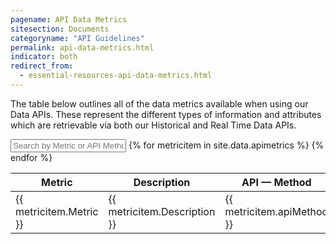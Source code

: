 ```yaml
---
pagename: API Data Metrics
sitesection: Documents
categoryname: "API Guidelines"
permalink: api-data-metrics.html
indicator: both
redirect_from:
  - essential-resources-api-data-metrics.html
---
```


The table below outlines all of the data metrics available when using our Data APIs. These represent the different types of information and attributes which are retrievable via both our Historical and Real Time Data APIs.

<div id="metrics">
<input id="metricsSearch" placeholder="Search by Metric or API Method" />
<table class="metricstable" id="apimetricstable">
  <thead>
    <th>Metric</th>
    <th class="description">Description</th>
    <th>API — Method</th>
    <th>Channel</th>
    <th class="analysis">Analysis Type</th>
    <th class="filtered">Filtered By</th>
    <th class="formula">Formula (Optional)</th>
  </thead>
  <tbody class="list">
  {% for metricitem in site.data.apimetrics %}
    <tr>
      <td class="metric">{{ metricitem.Metric }}</td>
      <td class="description">{{ metricitem.Description }}</td>
      <td class="apiMethod">{{ metricitem.apiMethod }}</td>
      <td class="channel">{{ metricitem.Channel }}</td>
      <td class="analysis">{{ metricitem.analysisType }}</td>
      <td class="filtered">{{ metricitem.filteredBy }}</td>
      <td class="formula">{{ metricitem.formulaOptional }}</td>
    </tr>
  {% endfor %}
</tbody>
</table>
</div>
